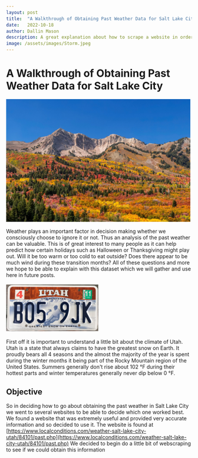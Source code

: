 ```yaml
---
layout: post
title:  "A Walkthrough of Obtaining Past Weather Data for Salt Lake City"
date:   2022-10-18
author: Dallin Mason
description: A great explanation about how to scrape a website in order to obtain past weather data.
image: /assets/images/Storm.jpeg
---
```


# A Walkthrough of Obtaining Past Weather Data for Salt Lake City

<img src="https://raw.githubusercontent.com/dallinmason/stat386-projects/main/assets/images/Fall.jpg" alt="" style="width:500px;"/>

Weather plays an important factor in decision making whether we consciously choose to ignore it 
or not. Thus an analysis of the past weather can be valuable. This is of great interest to many people 
as it can help predict how certain holidays such as Halloween or Thanksgiving might play out. Will it 
be too warm or too cold to eat outside? Does there appear to be much wind during these transition months?
All of these questions and more we hope to be able to explain with this dataset which we will gather and use here in future posts.


<img src="https://raw.githubusercontent.com/dallinmason/stat386-projects/main/assets/images/License.jpg" alt="" style="width:250px;"/>

First off it is important to understand a little bit about the climate of Utah. Utah is a state that always claims to have the greatest snow on Earth. It proudly bears all 4 seasons and the almost the majority of the year is spent during the winter months it being part of the Rocky Mountain region of the United States. Summers generally don't rise about 102 °F during their hottest parts and winter temperatures generally never dip below 0 °F.  


## Objective
So in deciding how to go about obtaining the past weather in Salt Lake City we went to several websites
to be able to decide which one worked best. We found a website that was extremely useful and provided very
accurate information and so decided to use it. The website is found at
[https://www.localconditions.com/weather-salt-lake-city-utah/84101/past.php](https://www.localconditions.com/weather-salt-lake-city-utah/84101/past.php)
We decided to begin do a little bit of webscraping to see if we could obtain this information 


























